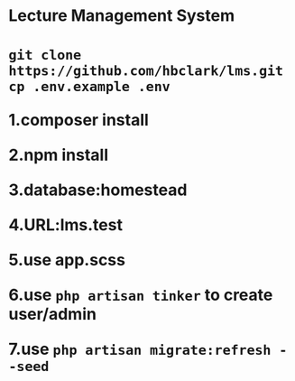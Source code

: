 <h1>Lecture Management System<h1>
<code>git clone https://github.com/hbclark/lms.git</code>
<code>cp .env.example .env</code>
<p>1.composer install</p>
<p>2.npm install</p>
<p>3.database:homestead<p>
<p>4.URL:lms.test</p>
<p>5.use app.scss</p>
<p>6.use <code>php artisan tinker</code> to create user/admin</p>
<p>7.use <code>php artisan migrate:refresh --seed<code></p>
